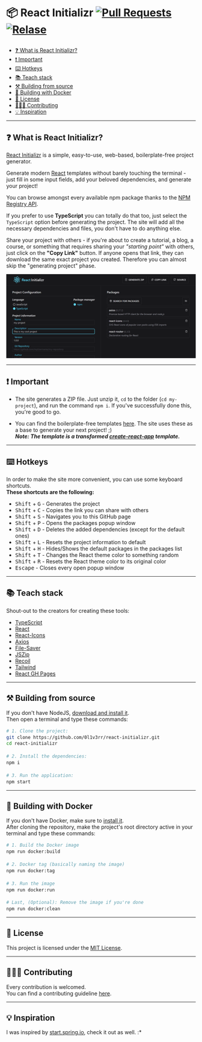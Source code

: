 <h1>

📦 React Initializr <a href="https://makeapullrequest.com"><img src="https://img.shields.io/badge/PRs-welcome-brightgreen.svg" alt="Pull Requests"></a> <a href="https://github.com/0l1v3rr/react-initializr/releases"><img src="https://img.shields.io/github/release/0l1v3rr/react-initializr.svg" alt="Relase"></a>

</h1>

- [❓ What is React Initializr?](#-what-is-react-initializr)
- [❗ Important](#-important)
- [⌨️ Hotkeys](#️-hotkeys)
- [📚 Teach stack](#-teach-stack)
- [⚒️ Building from source](#️-building-from-source)
- [🐋 Building with Docker](#-building-with-docker)
- [📝 License](#-license)
- [🧑‍🤝‍🧑 Contributing](#-contributing)
- [💡 Inspiration](#-inspiration)

<hr>

## ❓ What is React Initializr?

<a href="https://0l1v3rr.github.io/react-initializr/" target="_blank">React Initializr</a> is a simple, easy-to-use, web-based, boilerplate-free project generator.

Generate modern <a href="https://reactjs.org/" target="_blank">React</a> templates without barely touching the terminal - just fill in some input fields, add your beloved dependencies, and generate your project!

You can browse amongst every available npm package thanks to the <a href="https://github.com/npm/registry" target="_blank">NPM Registry API</a>.

If you prefer to use **TypeScript** you can totally do that too, just select the `TypeScript` option before generating the project. The site will add all the necessary dependencies and files, you don't have to do anything else.

Share your project with others - if you're about to create a tutorial, a blog, a course, or something that requires sharing your _"starting point"_ with others, just click on the **"Copy Link"** button. If anyone opens that link, they can download the same exact project you created. Therefore you can almost skip the "generating project" phase.

<img src="./images/screenshot_1.png" alt="Screenshot">

<hr>

## ❗ Important

- The site generates a ZIP file. Just unzip it, `cd` to the folder (`cd my-project`), and run the command `npm i`. If you've successfully done this, you're good to go.

- You can find the boilerplate-free templates [here](<[./templates](https://github.com/0l1v3rr/react-initializr/tree/master/templates)>). The site uses these as a base to generate your next project! ;)  
  **_Note: The template is a transformed [create-react-app](https://create-react-app.dev/) template._**

<hr>

## ⌨️ Hotkeys

In order to make the site more convenient, you can use some keyboard shortcuts.  
**These shortcuts are the following:**

- <kbd>Shift</kbd> + <kbd>G</kbd> - Generates the project
- <kbd>Shift</kbd> + <kbd>C</kbd> - Copies the link you can share with others
- <kbd>Shift</kbd> + <kbd>S</kbd> - Navigates you to this GitHub page
- <kbd>Shift</kbd> + <kbd>P</kbd> - Opens the packages popup window
- <kbd>Shift</kbd> + <kbd>D</kbd> - Deletes the added dependencies (except for the default ones)
- <kbd>Shift</kbd> + <kbd>L</kbd> - Resets the project information to default
- <kbd>Shift</kbd> + <kbd>H</kbd> - Hides/Shows the default packages in the packages list
- <kbd>Shift</kbd> + <kbd>T</kbd> - Changes the React theme color to something random
- <kbd>Shift</kbd> + <kbd>R</kbd> - Resets the React theme color to its original color
- <kbd>Escape</kbd> - Closes every open popup window

<hr>

## 📚 Teach stack

Shout-out to the creators for creating these tools:

- [TypeScript](https://www.typescriptlang.org/)
- [React](https://reactjs.org/)
- [React-Icons](https://react-icons.github.io/react-icons/)
- [Axios](https://github.com/axios/axios)
- [File-Saver](https://github.com/eligrey/FileSaver.js/)
- [JSZip](https://stuk.github.io/jszip/)
- [Recoil](https://recoiljs.org/)
- [Tailwind](https://tailwindcss.com/)
- [React GH Pages](https://github.com/gitname/react-gh-pages)

<hr>

## ⚒️ Building from source

If you don't have NodeJS, [download and install it](https://nodejs.org/en/).  
Then open a terminal and type these commands:

```sh
# 1. Clone the project:
git clone https://github.com/0l1v3rr/react-initializr.git
cd react-initializr

# 2. Install the dependencies:
npm i

# 3. Run the application:
npm start
```

<hr>

## 🐋 Building with Docker

If you don't have Docker, make sure to [install it](https://www.docker.com/get-started/).  
After cloning the repository, make the project's root directory active in your terminal and type these commands:

```sh
# 1. Build the Docker image
npm run docker:build

# 2. Docker tag (basically naming the image)
npm run docker:tag

# 3. Run the image
npm run docker:run

# Last, (Optional): Remove the image if you're done
npm run docker:clean
```

<hr>

## 📝 License

This project is licensed under the [MIT License](LICENSE).

<hr>

## 🧑‍🤝‍🧑 Contributing

Every contribution is welcomed.  
You can find a contributing guideline [here](CONTRIBUTING.md).

<hr>

## 💡 Inspiration

I was inspired by [start.spring.io](https://start.spring.io/), check it out as well. :\*
